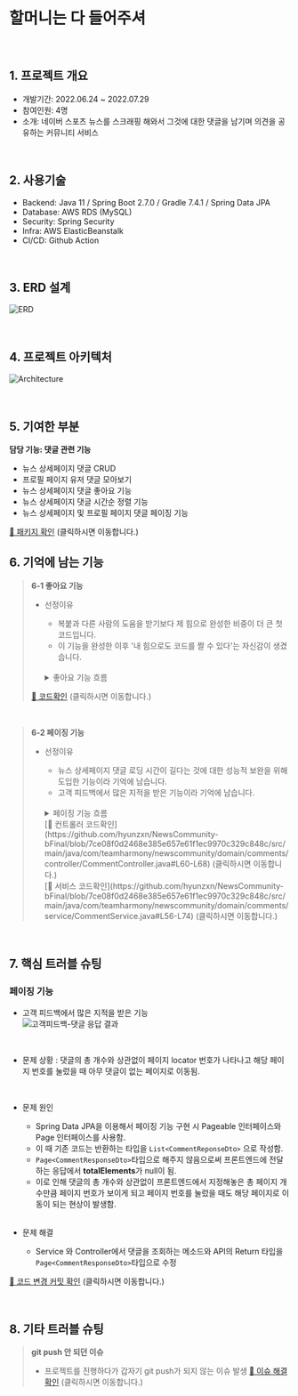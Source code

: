# 할머니는 다 들어주셔

###### <br>

## 1. 프로젝트 개요

- 개발기간: 2022.06.24 ~ 2022.07.29 
- 참여인원: 4명
- 소개: 네이버 스포츠 뉴스를 스크래핑 해와서 그것에 대한 댓글을 남기며 의견을 공유하는 커뮤니티 서비스



<br>

## 2. 사용기술

- Backend: Java 11 / Spring Boot 2.7.0 / Gradle 7.4.1 / Spring Data JPA
- Database: AWS RDS (MySQL)
- Security: Spring Security
- Infra: AWS ElasticBeanstalk
- CI/CD: Github Action



<br>

## 3. ERD 설계

![ERD](https://drive.google.com/uc?export=view&id=1tgbvSpsGVIznFvMTlj4kAaJ5kARCtM45)



<br>

## 4. 프로젝트 아키텍처

![Architecture](https://drive.google.com/uc?export=view&id=1nB18a9fwVLoBpLk405UrrkrLDhwMnml0)



<br>

## 5. 기여한 부분

**담당 기능: 댓글 관련 기능**

- 뉴스 상세페이지 댓글 CRUD
- 프로필 페이지 유저 댓글 모아보기
- 뉴스 상세페이지 댓글 좋아요 기능
- 뉴스 상세페이지 댓글 시간순 정렬 기능
- 뉴스 상세페이지 및 프로필 페이지 댓글 페이징 기능


[📌 패키지 확인](https://github.com/hyunzxn/NewsCommunity-bFinal/tree/develop/src/main/java/com/teamharmony/newscommunity/domain/comments) (클릭하시면 이동합니다.)



## 6. 기억에 남는 기능

> **6-1 좋아요 기능**
>
> - 선정이유
>
>   - 복붙과 다른 사람의 도움을 받기보다 제 힘으로 완성한 비중이 더 큰 첫 코드입니다.
>   - 이 기능을 완성한 이후 '내 힘으로도 코드를 짤 수 있다'는 자신감이 생겼습니다.
>
>   <br>
>
>   <details>
>     <summary>좋아요 기능 흐름</summary>
>       <img src="https://drive.google.com/uc?export=view&id=1BZHn_m0McWTbx8fuW2kzX98CtE7ZddYB"/>
>   </details>
> [📌 코드확인](https://github.com/hyunzxn/NewsCommunity-bFinal/blob/ad132d8b888f46084cd7f8cb3d8f70a3c119e8ac/src/main/java/com/teamharmony/newscommunity/domain/comments/service/LikesService.java#L27-L49) (클릭하시면 이동합니다.)
>

<br>

> **6-2 페이징 기능**
>
> - 선정이유
>   - 뉴스 상세페이지 댓글 로딩 시간이 길다는 것에 대한 성능적 보완을 위해 도입한 기능이라 기억에 남습니다.
>   - 고객 피드백에서 많은 지적을 받은 기능이라 기억에 남습니다.
>   
>   <br>
>   
>   <details>
>     <summary>페이징 기능 흐름</summary>
>     <img src="https://drive.google.com/uc?export=view&id=1Q0RKZuXiD4B68tKUGtkex4zlcRXbFijm" />
>   </details>
>   [📌 컨트롤러 코드확인](https://github.com/hyunzxn/NewsCommunity-bFinal/blob/7ce08f0d2468e385e657e61f1ec9970c329c848c/src/main/java/com/teamharmony/newscommunity/domain/comments/controller/CommentController.java#L60-L68) (클릭하시면 이동합니다.) <br>
>   [📌 서비스 코드확인](https://github.com/hyunzxn/NewsCommunity-bFinal/blob/7ce08f0d2468e385e657e61f1ec9970c329c848c/src/main/java/com/teamharmony/newscommunity/domain/comments/service/CommentService.java#L56-L74) (클릭하시면 이동합니다.)
>   
>   

<br>

## 7. 핵심 트러블 슈팅

### 페이징 기능 

- 고객 피드백에서 많은 지적을 받은 기능<br>
![고객피드백-댓글 응답 결과](https://drive.google.com/uc?export=view&id=1TqfnAkuNaZSRDLBEErmcYLAxhw3ZvqUE)<br>
<br>

- 문제 상황 : 댓글의 총 개수와 상관없이 페이지 locator 번호가 나타나고 해당 페이지 번호를 눌렀을 때 아무 댓글이 없는 페이지로 이동됨.<br>
<br>

- 문제 원인
  - Spring Data JPA을 이용해서 페이징 기능 구현 시 Pageable 인터페이스와 Page 인터페이스를 사용함.
  - 이 때 기존 코드는 반환하는 타입을 `List<CommentReponseDto>` 으로 작성함.
  - `Page<CommentResponseDto>`타입으로 해주지 않음으로써 프론트엔드에 전달하는 응답에서 **totalElements**가 null이 됨.
  - 이로 인해 댓글의 총 개수와 상관없이 프론트엔드에서 지정해놓은 총 페이지 개수만큼 페이지 번호가 보이게 되고 페이지 번호를 눌렀을 때도 해당 페이지로 이동이 되는 현상이 발생함.<br>
  <br>

- 문제 해결
  - Service 와 Controller에서 댓글을 조회하는 메소드와 API의 Return 타입을 `Page<CommentResponseDto>`타입으로 수정



[📌 코드 변경 커밋 확인](https://github.com/hyunzxn/NewsCommunity-bFinal/commit/2bf32ded6f960d18064f65388695be8bf4e3bf42) (클릭하시면 이동합니다.)

<br>

## 8. 기타 트러블 슈팅

> **git push 안 되던 이슈**
>
> - 프로젝트를 진행하다가 갑자기 git push가 되지 않는 이슈 발생  [📌 이슈 해결 확인](https://moon-daniel.tistory.com/entry/220722-Today-I-Learned?category=1004799) (클릭하시면 이동합니다.)

<br>
